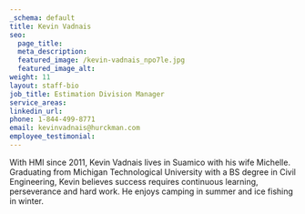 ```yaml
---
_schema: default
title: Kevin Vadnais
seo:
  page_title:
  meta_description:
  featured_image: /kevin-vadnais_npo7le.jpg
  featured_image_alt:
weight: 11
layout: staff-bio
job_title: Estimation Division Manager
service_areas:
linkedin_url:
phone: 1-844-499-8771
email: kevinvadnais@hurckman.com
employee_testimonial:
---
```

With HMI since 2011, Kevin Vadnais lives in Suamico with his wife Michelle. Graduating from Michigan Technological University with a BS degree in Civil Engineering, Kevin believes success requires continuous learning, perseverance and hard work. He enjoys camping in summer and ice fishing in winter.